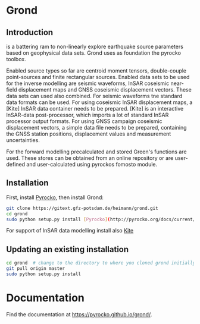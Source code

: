 # Grond

## Introduction

is a battering ram to non-linearly explore earthquake source parameters based on geophysical data sets. Grond uses as foundation the pyrocko toolbox. 

Enabled source types so far are centroid moment tensors, double-couple point-sources and finite
rectangular sources. Enabled data sets to be used for the inverse modelling are seismic waveforms, InSAR coseismic near-field displacement maps and GNSS coseismic displacement vectors. These data sets can used also combined. 
For seismic waveforms tne standard data formats can be used. 
For using coseismic InSAR displacement maps, a [Kite] InSAR data container needs to be prepared. [Kite] is an interactive InSAR-data post-processor, which imports a lot of standard InSAR processor output formats. 
For using GNSS campaign coseismic displacement vectors, a simple data file needs to be prepared, containing the GNSS station positions, displacement values and measurement uncertainties.

For the forward modelling precalculated and stored Green's functions are used. These stores can be obtained from an online repository or are user-defined and user-calculated using pyrockos fomosto module.

## Installation

First, install [Pyrocko](http://pyrocko.org/docs/current/install/),
then install Grond:

```bash
git clone https://gitext.gfz-potsdam.de/heimann/grond.git
cd grond
sudo python setup.py install [Pyrocko](http://pyrocko.org/docs/current/install/),
```

For support of InSAR data modelling install also [Kite](https://github.com/pyrocko/kite)

## Updating an existing installation

```bash
cd grond  # change to the directory to where you cloned grond initially
git pull origin master
sudo python setup.py install
```

# Documentation

Find the documentation at https://pyrocko.github.io/grond/.


